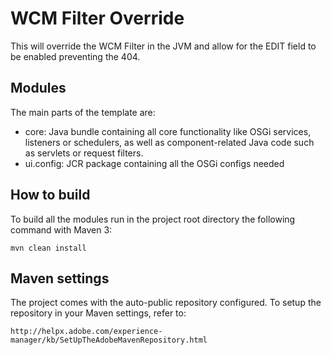 # WCM Filter Override

This will override the WCM Filter in the JVM and allow for the EDIT field to be enabled preventing the 404.

## Modules

The main parts of the template are:

* core: Java bundle containing all core functionality like OSGi services, listeners or schedulers, as well as component-related Java code such as servlets or request filters.
* ui.config: JCR package containing all the OSGi configs needed

## How to build

To build all the modules run in the project root directory the following command with Maven 3:

    mvn clean install


## Maven settings

The project comes with the auto-public repository configured. To setup the repository in your Maven settings, refer to:

    http://helpx.adobe.com/experience-manager/kb/SetUpTheAdobeMavenRepository.html
